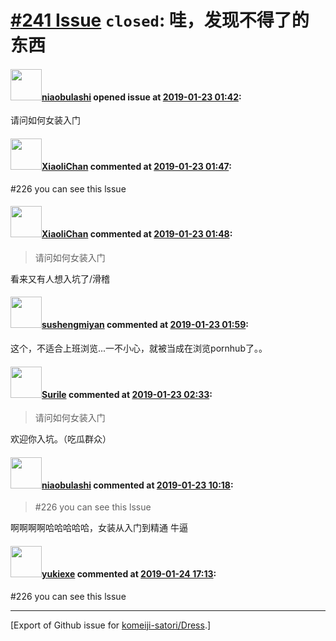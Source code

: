 # [\#241 Issue](https://github.com/komeiji-satori/Dress/issues/241) `closed`: 哇，发现不得了的东西

#### <img src="https://avatars.githubusercontent.com/u/20548372?v=4" width="50">[niaobulashi](https://github.com/niaobulashi) opened issue at [2019-01-23 01:42](https://github.com/komeiji-satori/Dress/issues/241):

请问如何女装入门

#### <img src="https://avatars.githubusercontent.com/u/30458572?v=4" width="50">[XiaoliChan](https://github.com/XiaoliChan) commented at [2019-01-23 01:47](https://github.com/komeiji-satori/Dress/issues/241#issuecomment-456636314):

#226 you can see this lssue

#### <img src="https://avatars.githubusercontent.com/u/30458572?v=4" width="50">[XiaoliChan](https://github.com/XiaoliChan) commented at [2019-01-23 01:48](https://github.com/komeiji-satori/Dress/issues/241#issuecomment-456636451):

> 请问如何女装入门

看来又有人想入坑了/滑稽

#### <img src="https://avatars.githubusercontent.com/u/3468217?v=4" width="50">[sushengmiyan](https://github.com/sushengmiyan) commented at [2019-01-23 01:59](https://github.com/komeiji-satori/Dress/issues/241#issuecomment-456638835):

这个，不适合上班浏览...一不小心，就被当成在浏览pornhub了。。

#### <img src="https://avatars.githubusercontent.com/u/28652894?u=be948060503762a6d598f6f218aad0d2c52889a0&v=4" width="50">[Surile](https://github.com/Surile) commented at [2019-01-23 02:33](https://github.com/komeiji-satori/Dress/issues/241#issuecomment-456645787):

> 请问如何女装入门

欢迎你入坑。（吃瓜群众）

#### <img src="https://avatars.githubusercontent.com/u/20548372?v=4" width="50">[niaobulashi](https://github.com/niaobulashi) commented at [2019-01-23 10:18](https://github.com/komeiji-satori/Dress/issues/241#issuecomment-456746677):

> #226 you can see this lssue

啊啊啊啊哈哈哈哈哈，女装从入门到精通
牛逼

#### <img src="https://avatars.githubusercontent.com/u/3849019?u=deeddd0232b89efc3d050c68f954a503f23d9ae0&v=4" width="50">[yukiexe](https://github.com/yukiexe) commented at [2019-01-24 17:13](https://github.com/komeiji-satori/Dress/issues/241#issuecomment-457278681):

#226 you can see this lssue


-------------------------------------------------------------------------------



[Export of Github issue for [komeiji-satori/Dress](https://github.com/komeiji-satori/Dress).]
